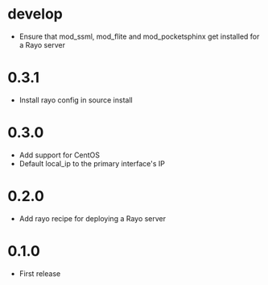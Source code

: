 # develop
  * Ensure that mod_ssml, mod_flite and mod_pocketsphinx get installed for a Rayo server

# 0.3.1
  * Install rayo config in source install

# 0.3.0
  * Add support for CentOS
  * Default local_ip to the primary interface's IP

# 0.2.0
  * Add rayo recipe for deploying a Rayo server

# 0.1.0
  * First release
